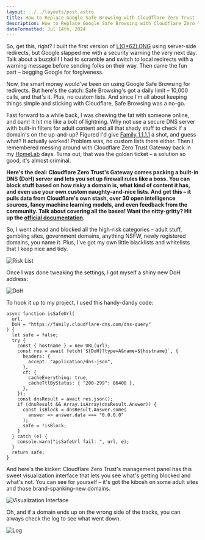 ```yaml
---
layout: ../../layouts/post.astro
title: How to Replace Google Safe Browsing with Cloudflare Zero Trust
description: How to Replace Google Safe Browsing with Cloudflare Zero Trust
dateFormatted: Jul 14th, 2024
---
```


So, get this, right? I built the first version of [L(O\*62).ONG](https://loooooooooooooooooooooooooooooooooooooooooooooooooooooooooooooo.ong/) using server-side redirects, but Google slapped me with a security warning the very next day. Talk about a buzzkill! I had to scramble and switch to local redirects with a warning message before sending folks on their way. Then came the fun part – begging Google for forgiveness.

Now, the smart money would've been on using Google Safe Browsing for redirects. But here's the catch: Safe Browsing's got a daily limit – 10,000 calls, and that's it. Plus, no custom lists. And since I'm all about keeping things simple and sticking with Cloudflare, Safe Browsing was a no-go.

Fast forward to a while back, I was chewing the fat with someone online, and bam! It hit me like a bolt of lightning. Why not use a secure DNS server with built-in filters for adult content and all that shady stuff to check if a domain's on the up-and-up?  Figured I'd give [Family 1.1.1.1](https://blog.cloudflare.com/zh-cn/introducing-1-1-1-1-for-families-zh-cn/) a shot, and guess what? It actually worked!  Problem was, no custom lists there either.  Then I remembered messing around with Cloudflare Zero Trust Gateway back in my [HomeLab](https://www.awesome-homelab.com/) days.  Turns out, that was the golden ticket – a solution so good, it's almost criminal.

**Here's the deal: Cloudflare Zero Trust's Gateway comes packing a built-in DNS (DoH) server and lets you set up firewall rules like a boss. You can block stuff based on how risky a domain is, what kind of content it has, and even use your own custom naughty-and-nice lists. And get this – it pulls data from Cloudflare's own stash, over 30 open intelligence sources, fancy machine learning models, and even feedback from the community. Talk about covering all the bases! Want the nitty-gritty?  Hit up the [official documentation](https://developers.cloudflare.com/cloudflare-one/policies/gateway/domain-categories/#docs-content).**

So, I went ahead and blocked all the high-risk categories – adult stuff, gambling sites, government domains, anything NSFW, newly registered domains, you name it. Plus, I've got my own little blacklists and whitelists that I keep nice and tidy.

![Risk List](https://static.miantiao.me/share/2024/ROJmki/CleanShot%202024-07-07%20at%2022.22.25.png)

Once I was done tweaking the settings, I got myself a shiny new DoH address:

![DoH](https://static.miantiao.me/share/2024/iY5dK8/CleanShot%202024-07-07%20at%2022.26.23.png)

To hook it up to my project, I used this handy-dandy code:

```
async function isSafeUrl(
  url,
  DoH = "https://family.cloudflare-dns.com/dns-query"
) {
  let safe = false;
  try {
    const { hostname } = new URL(url);
    const res = await fetch(`${DoH}?type=A&name=${hostname}`, {
      headers: {
        accept: "application/dns-json",
      },
      cf: {
        cacheEverything: true,
        cacheTtlByStatus: { "200-299": 86400 },
      },
    });
    const dnsResult = await res.json();
    if (dnsResult && Array.isArray(dnsResult.Answer)) {
      const isBlock = dnsResult.Answer.some(
        answer => answer.data === "0.0.0.0"
      );
      safe = !isBlock;
    }
  } catch (e) {
    console.warn("isSafeUrl fail: ", url, e);
  }
  return safe;
}

```

And here's the kicker: Cloudflare Zero Trust's management panel has this sweet visualization interface that lets you see what's getting blocked and what's not.  You can see for yourself – it's got the kibosh on some adult sites and those brand-spanking-new domains.

![Visualization Interface](https://static.miantiao.me/share/2024/5hOp5X/CleanShot%202024-07-07%20at%2022.30.36.png)

Oh, and if a domain ends up on the wrong side of the tracks, you can always check the log to see what went down.

![Log](https://static.miantiao.me/share/2024/EmRMB3/52WCkd.png)
